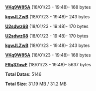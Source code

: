 [**VKq9W85A**](/data/VKq9W85A.txt) (18/01/23 - 19:48)- 168 bytes

[**kgwJLZwB**](/data/kgwJLZwB.txt) (18/01/23 - 19:48)- 243 bytes

[**U2sdwz68**](/data/U2sdwz68.txt) (18/01/23 - 19:48)- 170 bytes

[**U2sdwz68**](/data/U2sdwz68.txt) (18/01/23 - 19:48)- 170 bytes

[**kgwJLZwB**](/data/kgwJLZwB.txt) (18/01/23 - 19:48)- 243 bytes

[**VKq9W85A**](/data/VKq9W85A.txt) (18/01/23 - 19:48)- 168 bytes

[**FRq37pwF**](/data/FRq37pwF.txt) (18/01/23 - 19:48)- 5637 bytes

**Total Datas**: 5146

**Total Size**: 31.19 MB / 31.2 MB